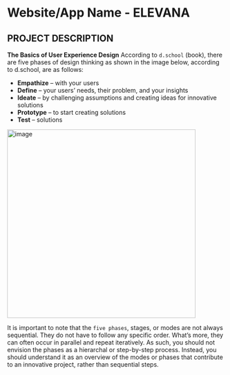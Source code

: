 # Website/App Name - ELEVANA

## PROJECT DESCRIPTION



**The Basics of User Experience Design**
According to `d.school` (book), there are five phases of design thinking as shown in the image below, according to d.school, are as follows: 
- **Empathize** – with your users
- **Define** – your users’ needs, their problem, and your insights
- **Ideate** – by challenging assumptions and creating ideas for innovative solutions
- **Prototype** – to start creating solutions
- **Test** – solutions

<img width="436" alt="image" src="https://github.com/user-attachments/assets/4a65d7c5-0c60-4c75-ba99-a3e31999438f" />

It is important to note that the `five phases`, stages, or modes are not always sequential. They do not have to follow any specific order. What’s more, they can often occur in parallel and repeat iteratively. As such, you should not envision the phases as a hierarchal or step-by-step process. Instead, you should understand it as an overview of the modes or phases that contribute to an innovative project, rather than sequential steps.

